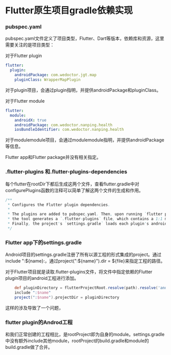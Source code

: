 Flutter原生项目gradle依赖实现
==========================

### pubspec.yaml

pubspec.yaml文件定义了项目类型，Flutter、Dart等版本，依赖库和资源，这里需要关注的是项目类型：

对于Flutter plugin
```yaml
flutter:
  plugin:
    androidPackage: com.wedoctor.jgt.map
    pluginClass: WrapperMapPlugin
```
对于plugin项目，会通过plugin指明，并提供androidPackage和pluginClass。

对于Flutter module

```yaml
flutter:
  module:
    androidX: true
    androidPackage: com.wedoctor.nanping.health
    iosBundleIdentifier: com.wedoctor.nanping.health
```
对于modulemodule项目，会通过modulemodule指明，并提供androidPackage等信息。

Flutter app和Flutter package并没有相关指定。

### .flutter-plugins 和.flutter-plugins-dependencies

每个flutter在rootDir下都后生成这两个文件，查看flutter.gradle中对configurePlugins函数的注释可以简单了解这两个文件的生成和作用。

```groovy
/**
 * Configures the Flutter plugin dependencies.
 *
 * The plugins are added to pubspec.yaml. Then, upon running `flutter pub get`,
 * the tool generates a `.flutter-plugins` file, which contains a 1:1 map to each plugin location.
 * Finally, the project's `settings.gradle` loads each plugin's android directory as a subproject.
 */
```

### Flutter app下的settings.gradle

Android项目的settings.gradle注册了所有以源工程的形式集成的project。通过include ":${name}:，通过project(":${name}").dir = ${file}来指定工程的路径。

对于Flutter项目就是读取.flutter-plugins文件，将文件中指定依赖的Flutter plugin项目的android工程进行添加。

```groovy
    def pluginDirectory = flutterProjectRoot.resolve(path).resolve('android').toFile()
    include ":$name"
    project(":$name").projectDir = pluginDirectory
```

这样的涉及导致了一个问题，

### flutter plugin的Androd工程

和我们正常创建的工程相比，是rootProject即为自身的module。settings.gradle中没有额外include其他module，rootProject的build.gradle和module的build.gradle做了合并。


